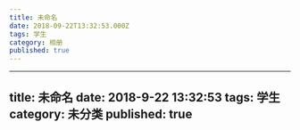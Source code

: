 ```yaml
---
title: 未命名
date: 2018-09-22T13:32:53.000Z
tags: 学生
category: 相册
published: true
---
```

---
title: 未命名
date: 2018-9-22 13:32:53
tags: 学生
category: 未分类
published: true
---
